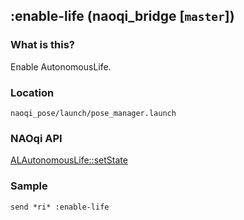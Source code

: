 ## :enable-life (naoqi_bridge [`master`])

### What is this?

Enable AutonomousLife.  

### Location

`naoqi_pose/launch/pose_manager.launch`  

### NAOqi API

[ALAutonomousLife::setState](http://doc.aldebaran.com/2-5/naoqi/interaction/autonomouslife-api.html#ALAutonomousLifeProxy::setState__ssCR)  

### Sample

```
send *ri* :enable-life
```
